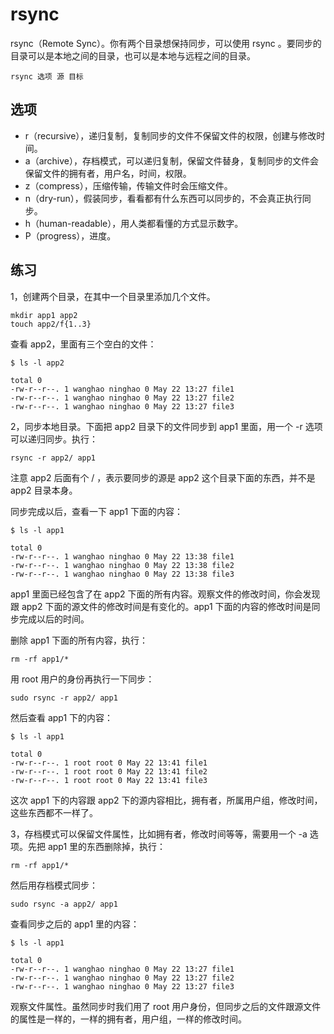 # rsync

rsync（Remote Sync）。你有两个目录想保持同步，可以使用 rsync 。要同步的目录可以是本地之间的目录，也可以是本地与远程之间的目录。

```
rsync 选项 源 目标
```

## 选项

* r（recursive），递归复制，复制同步的文件不保留文件的权限，创建与修改时间。
* a（archive），存档模式，可以递归复制，保留文件替身，复制同步的文件会保留文件的拥有者，用户名，时间，权限。
* z（compress），压缩传输，传输文件时会压缩文件。
* n（dry-run），假装同步，看看都有什么东西可以同步的，不会真正执行同步。
* h（human-readable），用人类都看懂的方式显示数字。
* P（progress），进度。

## 练习

1，创建两个目录，在其中一个目录里添加几个文件。

```
mkdir app1 app2
touch app2/f{1..3}
```

查看 app2，里面有三个空白的文件：

```
$ ls -l app2

total 0
-rw-r--r--. 1 wanghao ninghao 0 May 22 13:27 file1
-rw-r--r--. 1 wanghao ninghao 0 May 22 13:27 file2
-rw-r--r--. 1 wanghao ninghao 0 May 22 13:27 file3
```

2，同步本地目录。下面把 app2 目录下的文件同步到 app1 里面，用一个 -r 选项可以递归同步。执行：

```
rsync -r app2/ app1
```

注意 app2 后面有个 / ，表示要同步的源是 app2 这个目录下面的东西，并不是 app2 目录本身。

同步完成以后，查看一下 app1 下面的内容：

```
$ ls -l app1

total 0
-rw-r--r--. 1 wanghao ninghao 0 May 22 13:38 file1
-rw-r--r--. 1 wanghao ninghao 0 May 22 13:38 file2
-rw-r--r--. 1 wanghao ninghao 0 May 22 13:38 file3
```

app1 里面已经包含了在 app2 下面的所有内容。观察文件的修改时间，你会发现跟 app2 下面的源文件的修改时间是有变化的。app1 下面的内容的修改时间是同步完成以后的时间。

删除 app1 下面的所有内容，执行：

```
rm -rf app1/*
```

用 root 用户的身份再执行一下同步：

```
sudo rsync -r app2/ app1
```

然后查看 app1 下的内容：

```
$ ls -l app1

total 0
-rw-r--r--. 1 root root 0 May 22 13:41 file1
-rw-r--r--. 1 root root 0 May 22 13:41 file2
-rw-r--r--. 1 root root 0 May 22 13:41 file3
```

这次 app1 下的内容跟 app2 下的源内容相比，拥有者，所属用户组，修改时间，这些东西都不一样了。

3，存档模式可以保留文件属性，比如拥有者，修改时间等等，需要用一个 -a 选项。先把 app1 里的东西删除掉，执行：

```
rm -rf app1/*
```

然后用存档模式同步：

```
sudo rsync -a app2/ app1
```

查看同步之后的 app1 里的内容：

```
$ ls -l app1

total 0
-rw-r--r--. 1 wanghao ninghao 0 May 22 13:27 file1
-rw-r--r--. 1 wanghao ninghao 0 May 22 13:27 file2
-rw-r--r--. 1 wanghao ninghao 0 May 22 13:27 file3
```

观察文件属性。虽然同步时我们用了 root 用户身份，但同步之后的文件跟源文件的属性是一样的，一样的拥有者，用户组，一样的修改时间。

